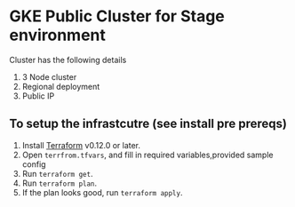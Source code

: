 # GKE Public Cluster for Stage environment
Cluster has the following details
1. 3 Node cluster
1. Regional deployment 
1. Public IP



## To setup the infrastcutre (see install pre prereqs)

1. Install [Terraform](https://learn.hashicorp.com/terraform/getting-started/install.html) v0.12.0 or later.
1. Open `terrfrom.tfvars`, and fill in required variables,provided sample config 
1. Run `terraform get`.
1. Run `terraform plan`.
1. If the plan looks good, run `terraform apply`.

